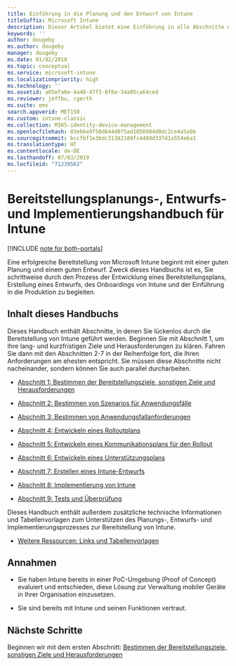 ```yaml
---
title: Einführung in die Planung und den Entwurf von Intune
titleSuffix: Microsoft Intune
description: Dieser Artikel bietet eine Einführung in alle Abschnitte der Planung, des Entwurfs und der Implementierung von Microsoft Intune. Tools zum Bestimmen von Zielen, Anwendungsfallszenarien und Anforderungen, Erstellen von Rollout- und Kommunikationsplänen sowie von Support-, Test- und Überprüfungsplänen.
keywords: ''
author: dougeby
ms.author: dougeby
manager: dougeby
ms.date: 01/02/2018
ms.topic: conceptual
ms.service: microsoft-intune
ms.localizationpriority: high
ms.technology: ''
ms.assetid: a65efa6e-4a48-47f3-8f6e-34a85ca64ced
ms.reviewer: jeffbu, cgerth
ms.suite: ems
search.appverid: MET150
ms.custom: intune-classic
ms.collection: M365-identity-device-management
ms.openlocfilehash: 03eb6e8f58d644d0f5ad1058984d0dc2ce4a5a9b
ms.sourcegitcommit: bccfbf1e3bdc31382189fc4489d337d1a554e6a1
ms.translationtype: HT
ms.contentlocale: de-DE
ms.lasthandoff: 07/03/2019
ms.locfileid: "71239562"
---
```

# <a name="intune-deployment-planning-design-and-implementation-guide"></a>Bereitstellungsplanungs-, Entwurfs- und Implementierungshandbuch für Intune

[!INCLUDE [note for both-portals](./includes/note-for-both-portals.md)]

Eine erfolgreiche Bereitstellung von Microsoft Intune beginnt mit einer guten Planung und einem guten Entwurf. Zweck dieses Handbuchs ist es, Sie schrittweise durch den Prozess der Entwicklung eines Bereitstellungsplans, Erstellung eines Entwurfs, des Onboardings von Intune und der Einführung in die Produktion zu begleiten.

## <a name="whats-included-in-this-guide"></a>Inhalt dieses Handbuchs

Dieses Handbuch enthält Abschnitte, in denen Sie lückenlos durch die Bereitstellung von Intune geführt werden. Beginnen Sie mit Abschnitt 1, um Ihre lang- und kurzfristigen Ziele und Herausforderungen zu klären. Fahren Sie dann mit den Abschnitten 2-7 in der Reihenfolge fort, die Ihren Anforderungen am ehesten entspricht. Sie müssen diese Abschnitte nicht nacheinander, sondern können Sie auch parallel durcharbeiten.

- [Abschnitt 1: Bestimmen der Bereitstellungsziele, sonstigen Ziele und Herausforderungen](planning-guide-deployment-goals.md)

- [Abschnitt 2: Bestimmen von Szenarios für Anwendungsfälle](planning-guide-scenarios.md)

- [Abschnitt 3: Bestimmen von Anwendungsfallanforderungen](planning-guide-requirements.md)

- [Abschnitt 4: Entwickeln eines Rolloutplans](planning-guide-rollout-plan.md)

- [Abschnitt 5: Entwickeln eines Kommunikationsplans für den Rollout](planning-guide-communication-plan.md)

- [Abschnitt 6: Entwickeln eines Unterstützungsplans](planning-guide-support-plan.md)

- [Abschnitt 7: Erstellen eines Intune-Entwurfs](planning-guide-design.md)

- [Abschnitt 8: Implementierung von Intune](planning-guide-onboarding.md)

- [Abschnitt 9: Tests und Überprüfung](planning-guide-test-validation.md)

Dieses Handbuch enthält außerdem zusätzliche technische Informationen und Tabellenvorlagen zum Unterstützen des Planungs-, Entwurfs- und Implementierungsprozesses zur Bereitstellung von Intune.

- [Weitere Ressourcen: Links und Tabellenvorlagen](planning-guide-resources.md)

## <a name="assumptions"></a>Annahmen

- Sie haben Intune bereits in einer PoC-Umgebung (Proof of Concept) evaluiert und entschieden, diese Lösung zur Verwaltung mobiler Geräte in Ihrer Organisation einzusetzen.

- Sie sind bereits mit Intune und seinen Funktionen vertraut.

## <a name="next-steps"></a>Nächste Schritte

Beginnen wir mit dem ersten Abschnitt: [Bestimmen der Bereitstellungsziele, sonstigen Ziele und Herausforderungen](planning-guide-deployment-goals.md)
